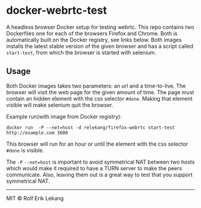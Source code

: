 # docker-webrtc-test
A headless browser Docker setup for testing webrtc. This repo contains two Dockerfiles one for each of the 
browsers Firefox and Chrome. Both is automatically built on the Docker registry, see links below. Both 
images installs the latest stable version of the given browser and has a script called `start-test`, from
which the browser is started with selenium.

## Usage
Both Docker images takes two parameters: an url and a time-to-live. The browser will visit the web page for the
given amount of time. The page must contain an hidden element with the css selector `#done`. Making that element
visible will make selenium quit the browser.

Example run(with image from Docker registry):

```
docker run  -P --net=host -d relekang/firefox-webrtc start-test http://example.com 3600
```

This browser will run for an hour or until the element with the css selector `#done` is visible.

The `-P` `--net=host` is important to avoid symmetrical NAT between two hosts which would make
it required to have a TURN server to make the peers communicate. Also, leaving them out is a
great way to test that you support symmetrical NAT.

----------------------

MIT © Rolf Erik Lekang
